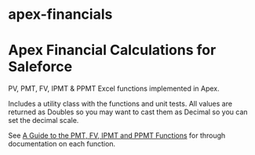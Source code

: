 # apex-financials

# Apex Financial Calculations for Saleforce

PV, PMT, FV, IPMT & PPMT Excel functions implemented in Apex.

Includes a utility class with the functions and unit tests. All values are returned as Doubles so you may
want to cast them as Decimal so you can set the decimal scale.

See [A Guide to the PMT, FV, IPMT and PPMT Functions](https://www.experts-exchange.com/articles/1948/A-Guide-to-the-PMT-FV-IPMT-and-PPMT-Functions.html) for through documentation on each function.